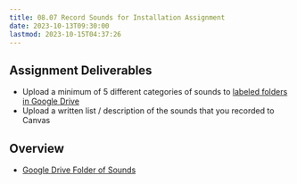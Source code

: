 ```yaml
---
title: 08.07 Record Sounds for Installation Assignment
date: 2023-10-13T09:30:00
lastmod: 2023-10-15T04:37:26
---
```


## Assignment Deliverables

- Upload a minimum of 5 different categories of sounds to [labeled folders in Google Drive](https://drive.google.com/drive/folders/1SdF9ipSRvBN3mYSbspl81U3n0bxDHXZy?usp=drive_link)
- Upload a written list / description of the sounds that you recorded to Canvas

## Overview

- [Google Drive Folder of Sounds](https://drive.google.com/drive/folders/1SdF9ipSRvBN3mYSbspl81U3n0bxDHXZy?usp=drive_link)

